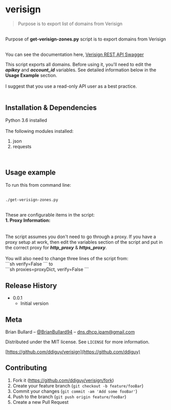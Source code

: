 # verisign<br>
> Purpose is to export list of domains from Verisign<br>
<br>
Purpose of <b>get-verisign-zones.py</b> script is to export domains from Verisign<br>
<br>

You can see the documentation here, [Verisign REST API Swagger](https://mdns.verisign.com/rest/rest-doc/index.html)

This script exports all domains.  Before using it, you'll need to edit the <b><i>apikey</b></i> and <b><i>account_id</b></i> variables.  See detailed information below in the <b>Usage Example</b> section.<br>
<br>
I suggest that you use a read-only API user as a best practice.<br>
<br>

## Installation & Dependencies

Python 3.6 installed<br>
<br>
The following modules installed:<br>
1.  json<br>
2.  requests<br>
<br>

## Usage example

To run this from command line:<br>
<br>
```sh
./get-verisign-zones.py
```
<br>
These are configurable items in the script:
<br>
<b>1.  Proxy Information:</b><br>
<br>
<br>
The script assumes you don't need to go through a proxy.  If you have a proxy setup at work, then edit the variables section of the script and put in the correct proxy for <b><i>http_proxy</i></b> & <b><i>https_proxy</i></b>.<br>
<br>
You will also need to change three lines of the script from:<br>
```sh
verify=False
```
to<br>
```sh
proxies=proxyDict, verify=False
```

## Release History

* 0.0.1
    * Initial version

## Meta

Brian Bullard – [@BrianBullard94](https://twitter.com/BrianBullard94) – dns.dhcp.ipam@gmail.com

Distributed under the MIT license. See ``LICENSE`` for more information.

[https://github.com/ddiguy/verisign](https://github.com/ddiguy)

## Contributing

1. Fork it (<https://github.com/ddiguy/verisign/fork>)
2. Create your feature branch (`git checkout -b feature/fooBar`)
3. Commit your changes (`git commit -am 'Add some fooBar'`)
4. Push to the branch (`git push origin feature/fooBar`)
5. Create a new Pull Request

<!-- Markdown link & img dfn's -->
